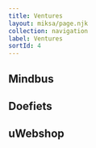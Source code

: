 ```yaml
---
title: Ventures
layout: miksa/page.njk
collection: navigation
label: Ventures
sortId: 4
---
```


## Mindbus

## Doefiets

## uWebshop